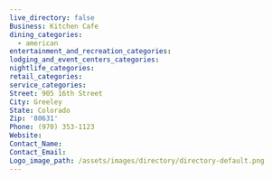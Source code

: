 ```yaml
---
live_directory: false
Business: Kitchen Cafe
dining_categories:
  - american
entertainment_and_recreation_categories:
lodging_and_event_centers_categories:
nightlife_categories:
retail_categories:
service_categories:
Street: 905 16th Street
City: Greeley
State: Colorado
Zip: '80631'
Phone: (970) 353-1123
Website:
Contact_Name:
Contact_Email:
Logo_image_path: /assets/images/directory/directory-default.png
---
```



